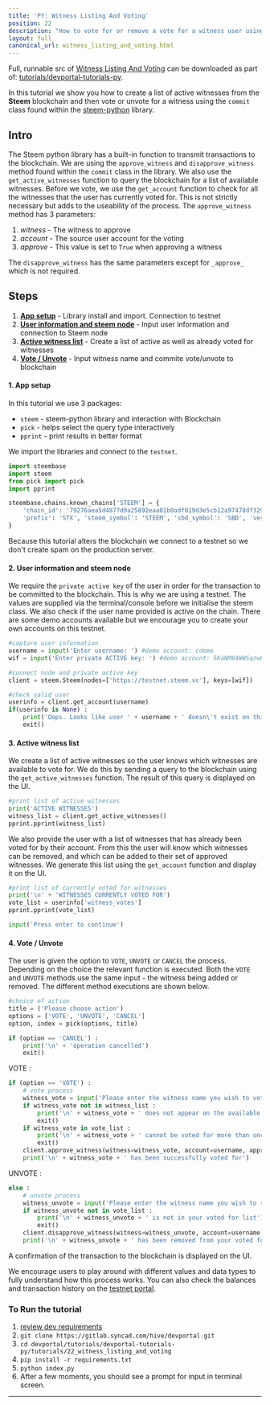```yaml
---
title: 'PY: Witness Listing And Voting'
position: 22
description: "How to vote for or remove a vote for a witness user using Python."
layout: full
canonical_url: witness_listing_and_voting.html
---              
```

<span class="fa-pull-left top-of-tutorial-repo-link"><span class="first-word">Full</span>, runnable src of [Witness Listing And Voting](https://gitlab.syncad.com/hive/devportal/-/tree/develop/tutorials/devportal-tutorials-py/tutorials/22_witness_listing_and_voting) can be downloaded as part of: [tutorials/devportal-tutorials-py](https://gitlab.syncad.com/hive/devportal/-/tree/develop/tutorials/devportal-tutorials-py).</span>
<br>



In this tutorial we show you how to create a list of active witnesses from the **Steem** blockchain and then vote or unvote for a witness using the `commit` class found within the [steem-python](https://github.com/steemit/steem-python) library.

## Intro

The Steem python library has a built-in function to transmit transactions to the blockchain. We are using the `approve_witness` and `disapprove_witness` method found within the `commit` class in the library. We also use the `get_active_witnesses` function to query the blockchain for a list of available witnesses. Before we vote, we use the `get_account` function to check for all the witnesses that the user has currently voted for. This is not strictly necessary but adds to the useability of the process. The `approve_witness` method has 3 parameters:

1.  _witness_ - The witness to approve
1.  _account_ - The source user account for the voting
1.  _approve_ - This value is set to `True` when approving a witness

The `disapprove_witness` has the same parameters except for `_approve_` which is not required.

## Steps

1.  [**App setup**](#setup) - Library install and import. Connection to testnet
1.  [**User information and steem node**](#userinfo) - Input user information and connection to Steem node
1.  [**Active witness list**](#list) - Create a list of active as well as already voted for witnesses
1.  [**Vote / Unvote**](#commit) - Input witness name and commite vote/unvote to blockchain

#### 1. App setup <a name="setup"></a>

In this tutorial we use 3 packages:

- `steem` - steem-python library and interaction with Blockchain
- `pick` - helps select the query type interactively
- `pprint` - print results in better format

We import the libraries and connect to the `testnet`.

```python
import steembase
import steem
from pick import pick
import pprint

steembase.chains.known_chains['STEEM'] = {
    'chain_id': '79276aea5d4877d9a25892eaa01b0adf019d3e5cb12a97478df3298ccdd01673',
    'prefix': 'STX', 'steem_symbol': 'STEEM', 'sbd_symbol': 'SBD', 'vests_symbol': 'VESTS'
}
```

Because this tutorial alters the blockchain we connect to a testnet so we don't create spam on the production server.

#### 2. User information and steem node <a name="userinfo"></a>

We require the `private active key` of the user in order for the transaction to be committed to the blockchain. This is why we are using a testnet. The values are supplied via the terminal/console before we initialise the steem class. We also check if the user name provided is active on the chain. There are some demo accounts available but we encourage you to create your own accounts on this testnet.

```python
#capture user information
username = input('Enter username: ') #demo account: cdemo
wif = input('Enter private ACTIVE key: ') #demo account: 5KaNM84WWSqzwKzY82fXPaUW43idbLnPqf5SfjGxLfw6eV2kAP3

#connect node and private active key
client = steem.Steem(nodes=['https://testnet.steem.vc'], keys=[wif])

#check valid user
userinfo = client.get_account(username)
if(userinfo is None) :
    print('Oops. Looks like user ' + username + ' doesn\'t exist on this chain!')
    exit()
```

#### 3. Active witness list <a name="list"></a>

We create a list of active witnesses so the user knows which witnesses are available to vote for. We do this by sending a query to the blockchain using the `get_active_witnesses` function. The result of this query is displayed on the UI.

```python
#print list of active witnesses
print('ACTIVE WITNESSES')
witness_list = client.get_active_witnesses()
pprint.pprint(witness_list)
```

We also provide the user with a list of witnesses that has already been voted for by their account. From this the user will know which witnesses can be removed, and which can be added to their set of approved witnesses. We generate this list using the `get_account` function and display it on the UI.

```python
#print list of currently voted for witnesses
print('\n' + 'WITNESSES CURRENTLY VOTED FOR')
vote_list = userinfo['witness_votes']
pprint.pprint(vote_list)

input('Press enter to continue')
```

#### 4. Vote / Unvote <a name="commit"></a>

The user is given the option to `VOTE`, `UNVOTE` or `CANCEL` the process. Depending on the choice the relevant function is executed. Both the `VOTE` and `UNVOTE` methods use the same input - the witness being added or removed. The different method executions are shown below.

```python
#choice of action
title = ('Please choose action')
options = ['VOTE', 'UNVOTE', 'CANCEL']
option, index = pick(options, title)

if (option == 'CANCEL') :
    print('\n' + 'operation cancelled')
    exit()
```

VOTE :

```python
if (option == 'VOTE') :
    # vote process
    witness_vote = input('Please enter the witness name you wish to vote for: ')
    if witness_vote not in witness_list :
        print('\n' + witness_vote + ' does not appear on the available witness list')
        exit()
    if witness_vote in vote_list :
        print('\n' + witness_vote + ' cannot be voted for more than once')
        exit()
    client.approve_witness(witness=witness_vote, account=username, approve=True)
    print('\n' + witness_vote + ' has been successfully voted for')
```

UNVOTE :

```python
else :
    # unvote process
    witness_unvote = input('Please enter the witness name you wish to remove the vote from: ')
    if witness_unvote not in vote_list :
        print('\n' + witness_unvote + ' is not in your voted for list')
        exit()
    client.disapprove_witness(witness=witness_unvote, account=username)
    print('\n' + witness_unvote + ' has been removed from your voted for list')
```

A confirmation of the transaction to the blockchain is displayed on the UI.

We encourage users to play around with different values and data types to fully understand how this process works. You can also check the balances and transaction history on the [testnet portal](http://condenser.steem.vc/).

### To Run the tutorial

1.  [review dev requirements](getting_started)
1.  `git clone https://gitlab.syncad.com/hive/devportal.git`
1.  `cd devportal/tutorials/devportal-tutorials-py/tutorials/22_witness_listing_and_voting`
1.  `pip install -r requirements.txt`
1.  `python index.py`
1.  After a few moments, you should see a prompt for input in terminal screen.


---
